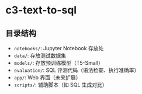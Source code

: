 # c3-text-to-sql

## 目录结构

- `notebooks/`: Jupyter Notebook 存放处
- `data/`: 存放测试数据集
- `models/`: 存放预训练模型（T5-Small）
- `evaluation/`: SQL 评测代码（语法检查、执行准确率）
- `app/`: Web 界面（未来扩展）
- `scripts/`: 辅助脚本（如 SQL 生成对比）

